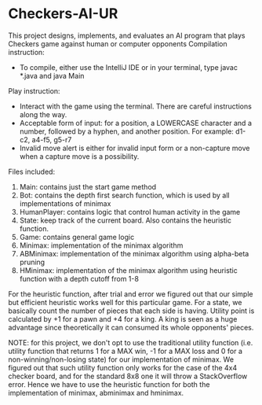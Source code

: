 # Checkers-AI-UR
This project designs, implements, and evaluates an AI program that plays Checkers game against human or computer opponents
Compilation instruction:
- To compile, either use the IntelliJ IDE or in your terminal, type javac *.java and java Main


Play instruction:
- Interact with the game using the terminal. There are careful instructions along the way.
- Acceptable form of input: for a position, a LOWERCASE character and a number, followed by a hyphen,
and another position. For example: d1-c2, a4-f5, g5-r7
- Invalid move alert is either for invalid input form or a non-capture move when a capture move is
a possibility.

Files included:
1. Main: contains just the start game method
2. Bot: contains the depth first search function, which is used by all implementations of minimax
3. HumanPlayer: contains logic that control human activity in the game
4. State: keep track of the current board. Also contains the heuristic function.
5. Game: contains general game logic
6. Minimax: implementation of the minimax algorithm
7. ABMinimax: implementation of the minimax algorithm using alpha-beta pruning
8. HMinimax: implementation of the minimax algorithm using heuristic function with a depth cutoff from 1-8


For the heuristic function, after trial and error we figured out that our simple but efficient
heuristic works well for this particular game. For a state, we basically count the number of pieces
that each side is having. Utility point is calculated by +1 for a pawn and +4 for a king. A king is
seen as a huge advantage since theoretically it can consumed its whole opponents' pieces.


NOTE: for this project, we don't opt to use the traditional utility function (i.e. utility function
that returns 1 for a MAX win, -1 for a MAX loss and 0 for a non-winning/non-losing state) for our
implementation of minimax. We figured out that such utility function only works for the case of the
4x4 checker board, and for the standard 8x8 one it will throw a StackOverflow error. Hence we have
to use the heuristic function for both the implementation of minimax, abminimax and hminimax.
